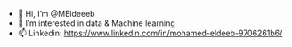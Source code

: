 - 👋 Hi, I’m @MEldeeeb
- 👀 I’m interested in data & Machine learning
- 📫 Linkedin: https://www.linkedin.com/in/mohamed-eldeeb-9706261b6/

<!---
MEldeeeb/MEldeeeb is a ✨ special ✨ repository because its `README.md` (this file) appears on your GitHub profile.
You can click the Preview link to take a look at your changes.
--->
